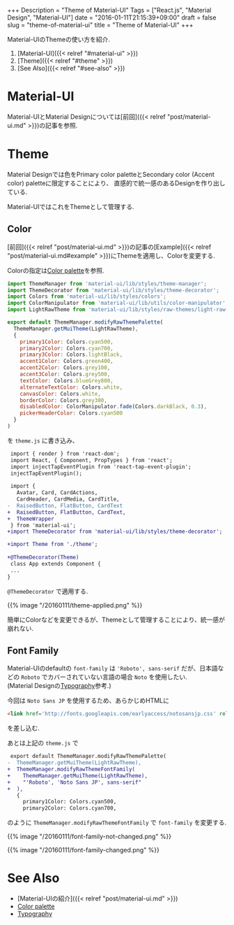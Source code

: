 +++
Description = "Theme of Material-UI"
Tags = ["React.js", "Material Design", "Material-UI"]
date = "2016-01-11T21:15:39+09:00"
draft = false
slug = "theme-of-material-ui"
title = "Theme of Material-UI"
+++

Material-UIのThemeの使い方を紹介.

<!--more-->

1. [Material-UI]({{< relref "#material-ui" >}})
2. [Theme]({{< relref "#theme" >}})
3. [See Also]({{< relref "#see-also" >}})


# Material-UI

Material-UIとMaterial Designについては[前回]({{< relref "post/material-ui.md" >}})の記事を参照.


# Theme

Material Designでは色をPrimary color paletteとSecondary color (Accent color) paletteに限定することにより、
直感的で統一感のあるDesignを作り出している.

Material-UIではこれをThemeとして管理する.


## Color

[前回]({{< relref "post/material-ui.md" >}})の記事の[Example]({{< relref "post/material-ui.md#example" >}})にThemeを適用し、Colorを変更する.

Colorの指定は[Color palette](https://www.google.com/design/spec/style/color.html#color-color-palette)を参照.

```js
import ThemeManager from 'material-ui/lib/styles/theme-manager';
import ThemeDecorator from 'material-ui/lib/styles/theme-decorator';
import Colors from 'material-ui/lib/styles/colors';
import ColorManipulator from 'material-ui/lib/utils/color-manipulator';
import LightRawTheme from 'material-ui/lib/styles/raw-themes/light-raw-theme';

export default ThemeManager.modifyRawThemePalette(
  ThemeManager.getMuiTheme(LightRawTheme),
  {
    primary1Color: Colors.cyan500,
    primary2Color: Colors.cyan700,
    primary3Color: Colors.lightBlack,
    accent1Color: Colors.green400,
    accent2Color: Colors.grey100,
    accent3Color: Colors.grey500,
    textColor: Colors.blueGrey800,
    alternateTextColor: Colors.white,
    canvasColor: Colors.white,
    borderColor: Colors.grey300,
    disabledColor: ColorManipulator.fade(Colors.darkBlack, 0.3),
    pickerHeaderColor: Colors.cyan500
  }
)
```

を `theme.js` に書き込み、

```diff
 import { render } from 'react-dom';
 import React, { Component, PropTypes } from 'react';
 import injectTapEventPlugin from 'react-tap-event-plugin';
 injectTapEventPlugin();
 
 import {
   Avatar, Card, CardActions,
   CardHeader, CardMedia, CardTitle,
-  RaisedButton, FlatButton, CardText
+  RaisedButton, FlatButton, CardText,
+  ThemeWrapper
 } from 'material-ui';
+import ThemeDecorator from 'material-ui/lib/styles/theme-decorator';

+import Theme from './theme';
 
+@ThemeDecorator(Theme)
 class App extends Component {
 ...
}
```

`@ThemeDecorator` で適用する.

{{% image "/20160111/theme-applied.png"  %}}

簡単にColorなどを変更できるが、Themeとして管理することにより、統一感が崩れない.


## Font Family

Material-UIのdefaultの `font-family` は `'Roboto', sans-serif` だが、日本語などの `Roboto` でカバーされていない言語の場合 `Noto` を使用したい.  
(Material Designの[Typography](https://www.google.com/design/spec/style/typography.html#typography-typeface)参考.)

今回は `Noto Sans JP` を使用するため、あらかじめHTMLに

```html
<link href='http://fonts.googleapis.com/earlyaccess/notosansjp.css' rel='stylesheet' type='text/css'>
```

を差し込む.

あとは上記の `theme.js` で

```diff
 export default ThemeManager.modifyRawThemePalette(
-  ThemeManager.getMuiTheme(LightRawTheme),
+  ThemeManager.modifyRawThemeFontFamily(
+    ThemeManager.getMuiTheme(LightRawTheme),
+    "'Roboto', 'Noto Sans JP', sans-serif"
+  ),
   {
     primary1Color: Colors.cyan500,
     primary2Color: Colors.cyan700,
```

のように `ThemeManager.modifyRawThemeFontFamily` で `font-family` を変更する.

{{% image "/20160111/font-family-not-changed.png" %}}

{{% image "/20160111/font-family-changed.png" %}}


# See Also

- [Material-UIの紹介]({{< relref "post/material-ui.md" >}})
- [Color palette](https://www.google.com/design/spec/style/color.html#color-color-palette)
- [Typography](https://www.google.com/design/spec/style/typography.html#typography-typeface)
